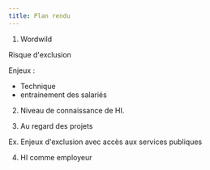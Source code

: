 ```yaml
---
title: Plan rendu 
---
```


1. Wordwild

Risque d'exclusion

Enjeux : 
 - Technique
 - entrainement des salariés

2. Niveau de connaissance de HI.

3. Au regard des projets

Ex. Enjeux d'exclusion avec accès aux services publiques

4. HI comme employeur